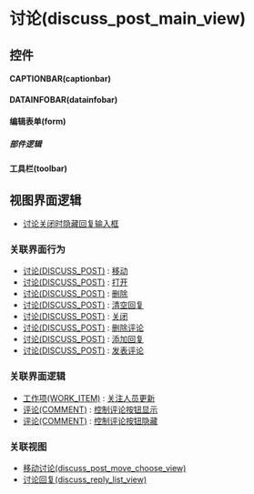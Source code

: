 # 讨论(discuss_post_main_view)  <!-- {docsify-ignore-all} -->



## 控件
#### CAPTIONBAR(captionbar)
#### DATAINFOBAR(datainfobar)
#### 编辑表单(form)

##### 部件逻辑
#### 工具栏(toolbar)

## 视图界面逻辑
  * [讨论关闭时隐藏回复输入框](module/Team/discuss_post/uilogic/status_control_visible)


### 关联界面行为
  * [讨论(DISCUSS_POST)](module/Team/discuss_post) : [移动](module/Team/discuss_post#界面行为)
  * [讨论(DISCUSS_POST)](module/Team/discuss_post) : [打开](module/Team/discuss_post#界面行为)
  * [讨论(DISCUSS_POST)](module/Team/discuss_post) : [删除](module/Team/discuss_post#界面行为)
  * [讨论(DISCUSS_POST)](module/Team/discuss_post) : [清空回复](module/Team/discuss_post#界面行为)
  * [讨论(DISCUSS_POST)](module/Team/discuss_post) : [关闭](module/Team/discuss_post#界面行为)
  * [讨论(DISCUSS_POST)](module/Team/discuss_post) : [删除评论](module/Team/discuss_post#界面行为)
  * [讨论(DISCUSS_POST)](module/Team/discuss_post) : [添加回复](module/Team/discuss_post#界面行为)
  * [讨论(DISCUSS_POST)](module/Team/discuss_post) : [发表评论](module/Team/discuss_post#界面行为)

### 关联界面逻辑
  * [工作项(WORK_ITEM)](module/ProjMgmt/work_item) : [关注人员更新](module/ProjMgmt/work_item/uilogic/attention_personnel_update)
  * [评论(COMMENT)](module/Base/comment) : [控制评论按钮显示](module/Base/comment/uilogic/comment_icon_show)
  * [评论(COMMENT)](module/Base/comment) : [控制评论按钮隐藏](module/Base/comment/uilogic/comment_icon_hidden)

### 关联视图
  * [移动讨论(discuss_post_move_choose_view)](app/view/discuss_post_move_choose_view)
  * [讨论回复(discuss_reply_list_view)](app/view/discuss_reply_list_view)

<script>
 const { createApp } = Vue
  createApp({
    data() {
      return {

      }
    }
  }).use(ElementPlus).mount('#app')
</script>